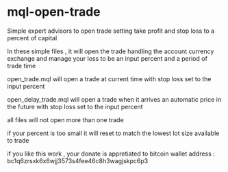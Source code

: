 # mql-open-trade
Simple expert advisors to open trade setting take profit and stop loss to a percent of capital

In these simple files , it will open the trade handling the account currency exchange and manage your loss to be an input percent and a period of trade time


open_trade.mql will open a trade at current time with stop loss set to the input percent

open_delay_trade.mql will open a trade when it arrives an automatic price in the future with stop loss set to the input percent


all files will not open more than one trade

if your percent is too small it will reset to match the lowest lot size available to trade



if you like this work , your donate is appretiated to bitcoin wallet address :
bc1q6zrsxk6x6wjj3573s4fee46c8h3wagjskpc6p3





